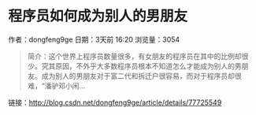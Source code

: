 # 程序员如何成为别人的男朋友
作者：dongfeng9ge
日期：3天前 16:20
浏览量：3054
> 简介：这个世界上程序员数量很多，有女朋友的程序员在其中的比例却很少。究其原因，不外乎大多数程序员根本不知道怎么才能成为别人的男朋友。成为别人的男朋友对于富二代和拆迁户很容易，而对于程序员却很难，“潘驴邓小闲...

 链接：http://blog.csdn.net/dongfeng9ge/article/details/77725549
